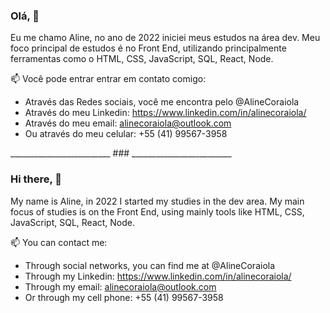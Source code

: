 ### Olá,  👋
Eu me chamo Aline, no ano de 2022 iniciei meus estudos na área dev. Meu foco principal de estudos é no Front End, utilizando principalmente ferramentas como o HTML, CSS, JavaScript, SQL, React, Node.

📫 Você pode entrar entrar em contato comigo:
-  Através das Redes sociais, você me encontra pelo @AlineCoraiola
-  Através do meu Linkedin: https://www.linkedin.com/in/alinecoraiola/
-  Através do meu email: alinecoraiola@outlook.com
-  Ou através do meu celular: +55 (41) 99567-3958


_________________________ ### _________________________


### Hi there,  👋
My name is Aline, in 2022 I started my studies in the dev area. My main focus of studies is on the Front End, using mainly tools like HTML, CSS, JavaScript, SQL, React, Node.

📫 You can contact me:
- Through social networks, you can find me at @AlineCoraiola
- Through my Linkedin: https://www.linkedin.com/in/alinecoraiola/
- Through my email: alinecoraiola@outlook.com
- Or through my cell phone: +55 (41) 99567-3958
